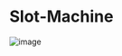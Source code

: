 # Slot-Machine

![image](https://github.com/user-attachments/assets/8cd3c8f7-c288-47e3-a6ad-b13e4799758f)
